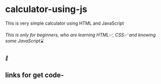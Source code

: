 # calculator-using-js
This is very simple calculator using HTML and JavaScript
###### This is only for beginners, who are learning HTML✅, CSS✅ and knowing some JavaScript⌛
###### 🙏
## links for get code-
